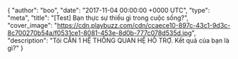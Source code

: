 {
  "author": "boo",
  "date": "2017-11-04 00:00:00 +0000 UTC",
  "type": "meta",
  "title": "[Test] Bạn thực sự thiếu gì trong cuộc sống?",
  "cover_image": "https://cdn.playbuzz.com/cdn/ccaece10-897c-43c1-9d3c-8c700270b54a/f0531ce1-8081-453e-8d0b-777c078d535d.jpg",
  "description": "Tôi CẦN 1 HỆ THỐNG QUAN HỆ HỖ TRỢ. Kết quả của bạn là gì?"
}

